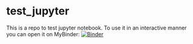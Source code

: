 # test_jupyter

This is a repo to test jupyter notebook. To use it in an interactive manner you can open it on MyBinder: 
[![Binder](https://mybinder.org/badge.svg)](https://mybinder.org/v2/gh/S0S-90/test_jupyter/master)

